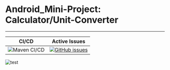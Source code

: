# Android_Mini-Project: Calculator/Unit-Converter
-------------------------------------------------

|CI/CD|Active Issues|
|-----|-------------|
|![Maven CI/CD](https://github.com/99002658/Android_Mini-Project/workflows/Maven%20CI/CD/badge.svg)|[![GitHub issues](https://img.shields.io/github/issues/99002658/Android_Mini-Project.js.svg)](https://GitHub.com/99002658/Android_Mini-Project.js/issues/)|
![test](https://www.google.co.in)
